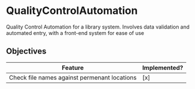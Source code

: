 # QualityControlAutomation
Quality Control Automation for a library system. Involves data validation and automated entry, with a front-end system for ease of use

## Objectives
|Feature|Implemented?|
|--------|--------|
|Check file names against permenant locations|[x]|
